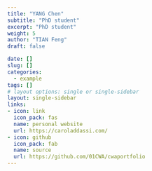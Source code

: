 ```yaml
---
title: "YANG Chen"
subtitle: "PhD student"
excerpt: "PhD student"
weight: 5
author: "TIAN Feng"
draft: false

date: []
slug: []
categories:
  - example
tags: []
# layout options: single or single-sidebar
layout: single-sidebar
links:
- icon: link
  icon_pack: fas
  name: personal website
  url: https://caroladdassi.com/
- icon: github
  icon_pack: fab
  name: source
  url: https://github.com/01CWA/cwaportfolio
---
```

